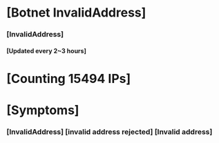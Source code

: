 # [Botnet InvalidAddress]
### [InvalidAddress]
#### [Updated every 2~3 hours]

# [Counting 15494 IPs]

# [Symptoms] 

###   [InvalidAddress] [invalid address rejected] [Invalid address]
